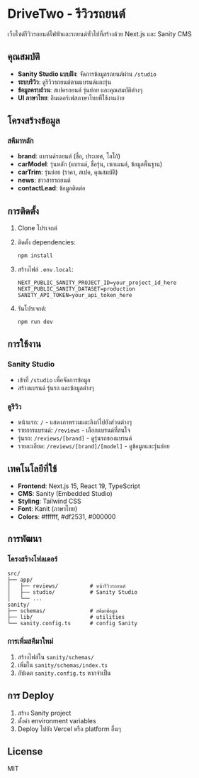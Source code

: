 # DriveTwo - รีวิวรถยนต์

เว็บไซต์รีวิวรถยนต์ไฟฟ้าและรถยนต์ทั่วไปที่สร้างด้วย Next.js และ Sanity CMS

## คุณสมบัติ

- **Sanity Studio แบบฝัง**: จัดการข้อมูลรถยนต์ผ่าน `/studio`
- **ระบบรีวิว**: ดูรีวิวรถยนต์ตามแบรนด์และรุ่น
- **ข้อมูลครบถ้วน**: สเปครถยนต์ รุ่นย่อย และคุณสมบัติต่างๆ
- **UI ภาษาไทย**: อินเตอร์เฟสภาษาไทยที่ใช้งานง่าย

## โครงสร้างข้อมูล

### สคีมาหลัก

- **brand**: แบรนด์รถยนต์ (ชื่อ, ประเทศ, โลโก้)
- **carModel**: รุ่นหลัก (แบรนด์, ชื่อรุ่น, เซกเมนต์, ข้อมูลพื้นฐาน)
- **carTrim**: รุ่นย่อย (ราคา, สเปค, คุณสมบัติ)
- **news**: ข่าวสารรถยนต์
- **contactLead**: ข้อมูลติดต่อ

## การติดตั้ง

1. Clone โปรเจกต์
2. ติดตั้ง dependencies:
   ```bash
   npm install
   ```

3. สร้างไฟล์ `.env.local`:
   ```env
   NEXT_PUBLIC_SANITY_PROJECT_ID=your_project_id_here
   NEXT_PUBLIC_SANITY_DATASET=production
   SANITY_API_TOKEN=your_api_token_here
   ```

4. รันโปรเจกต์:
   ```bash
   npm run dev
   ```

## การใช้งาน

### Sanity Studio
- เข้าที่ `/studio` เพื่อจัดการข้อมูล
- สร้างแบรนด์ รุ่นรถ และข้อมูลต่างๆ

### ดูรีวิว
- หน้าแรก: `/` - แสดงภาพรวมและลิงก์ไปยังส่วนต่างๆ
- รายการแบรนด์: `/reviews` - เลือกแบรนด์ที่สนใจ
- รุ่นรถ: `/reviews/[brand]` - ดูรุ่นรถของแบรนด์
- รายละเอียด: `/reviews/[brand]/[model]` - ดูข้อมูลและรุ่นย่อย

## เทคโนโลยีที่ใช้

- **Frontend**: Next.js 15, React 19, TypeScript
- **CMS**: Sanity (Embedded Studio)
- **Styling**: Tailwind CSS
- **Font**: Kanit (ภาษาไทย)
- **Colors**: #ffffff, #df2531, #000000

## การพัฒนา

### โครงสร้างโฟลเดอร์
```
src/
├── app/
│   ├── reviews/          # หน้ารีวิวรถยนต์
│   ├── studio/           # Sanity Studio
│   └── ...
sanity/
├── schemas/              # สคีมาข้อมูล
├── lib/                  # utilities
└── sanity.config.ts      # config Sanity
```

### การเพิ่มสคีมาใหม่
1. สร้างไฟล์ใน `sanity/schemas/`
2. เพิ่มใน `sanity/schemas/index.ts`
3. อัปเดต `sanity.config.ts` หากจำเป็น

## การ Deploy

1. สร้าง Sanity project
2. ตั้งค่า environment variables
3. Deploy ไปยัง Vercel หรือ platform อื่นๆ

## License

MIT
